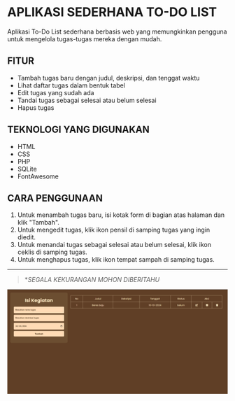 # APLIKASI SEDERHANA TO-DO LIST

Aplikasi To-Do List sederhana berbasis web yang memungkinkan pengguna untuk mengelola tugas-tugas mereka dengan mudah.

## FITUR 

- Tambah tugas baru dengan judul, deskripsi, dan tenggat waktu
- Lihat daftar tugas dalam bentuk tabel
- Edit tugas yang sudah ada
- Tandai tugas sebagai selesai atau belum selesai
- Hapus tugas

## TEKNOLOGI YANG DIGUNAKAN

- HTML
- CSS
- PHP
- SQLite
- FontAwesome

## CARA PENGGUNAAN

1. Untuk menambah tugas baru, isi kotak form di bagian atas halaman dan klik "Tambah".
1. Untuk mengedit tugas, klik ikon pensil di samping tugas yang ingin diedit.
1. Untuk menandai tugas sebagai selesai atau belum selesai, klik ikon ceklis di samping tugas.
1. Untuk menghapus tugas, klik ikon tempat sampah di samping tugas.

---

> **SEGALA KEKURANGAN MOHON DIBERITAHU*

!["Tolong"](To-Do_SS.png)
